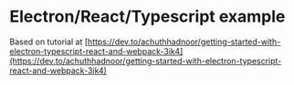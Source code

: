 # Electron/React/Typescript example

Based on tutorial at [https://dev.to/achuthhadnoor/getting-started-with-electron-typescript-react-and-webpack-3ik4](https://dev.to/achuthhadnoor/getting-started-with-electron-typescript-react-and-webpack-3ik4)
